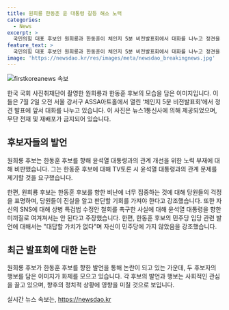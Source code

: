 ```yaml
---
title: 원희룡 한동훈 윤 대통령 갈등 해소 노력
categories:
  - News
excerpt: >
  국민의힘 대표 후보인 원희룡과 한동훈이 체인지 5분 비전발표회에서 대화를 나누고 정견을 밝혔다. 원 후보는 한 후보를 향한 비판에 대해 신뢰 없는 당정관계와 차별화된 부분에 대한 당원들의 걱정을 언급했고, 채상병 특검법 수정안 제안을 철회하라고 한 한 후보를 비난했다. 이에 대해 원 후보는 미끼질로 한 낚시질에 당 대표가 되겠단 사람이 앞장서선 안 된다고 맞불을 놨다.
feature_text: >
  국민의힘 대표 후보인 원희룡과 한동훈이 체인지 5분 비전발표회에서 대화를 나누고 정견을 밝혔다. 원 후보는 한 후보를 향한 비판에 대해 신뢰 없는 당정관계와 차별화된 부분에 대한 당원들의 걱정을 언급했고, 채상병 특검법 수정안 제안을 철회하라고 한 한 후보를 비난했다. 이에 대해 원 후보는 미끼질로 한 낚시질에 당 대표가 되겠단 사람이 앞장서선 안 된다고 맞불을 놨다.
image: 'https://newsdao.kr/res/images/meta/newsdao_breakingnews.jpg'
---
```


<p><img src="https://newsdao.kr/res/images/meta/newsdao_breakingnews.jpg" alt="firstkoreanews 속보" /></p>

<p>한국 국회 사진취재단이 촬영한 원희룡과 한동훈 후보의 모습을 담은 이미지입니다. 이들은 7월 2일 오전 서울 강서구 ASSA아트홀에서 열린 ‘체인지 5분 비전발표회’에서 정견 발표에 앞서 대화를 나누고 있습니다. 이 사진은 뉴스1통신사에 의해 제공되었으며, 무단 전재 및 재배포가 금지되어 있습니다.</p>

<h2 data-ke-size="size26">후보자들의 발언</h2>

<p data-ke-size="size16">원희룡 후보는 한동훈 후보를 향해 윤석열 대통령과의 관계 개선을 위한 노력 부재에 대해 비판했습니다. 그는 한동훈 후보에 대해 TV토론 시 윤석열 대통령과의 관계 문제를 제기할 것을 요구했습니다.</p>

<p data-ke-size="size16">한편, 원희룡 후보는 한동훈 후보를 향한 비난에 너무 집중하는 것에 대해 당원들의 걱정을 표명하며, 당원들이 진실을 알고 판단할 기회를 가져야 한다고 강조했습니다. 또한 자신의 SNS에 대해 상병 특검법 수정안 철회를 촉구한 사실에 대해 윤석열 대통령을 향한 미끼질로 여겨져서는 안 된다고 주장했습니다. 한편, 한동훈 후보의 민주당 입당 관련 발언에 대해서는 "대답할 가치가 없다"며 자신이 민주당에 가지 않았음을 강조했습니다.</p>

<h2 data-ke-size="size26">최근 발표회에 대한 논란</h2>

<p data-ke-size="size16">원희룡 후보가 한동훈 후보를 향한 발언을 통해 논란이 되고 있는 가운데, 두 후보자의 행보를 담은 이미지가 화제를 모으고 있습니다. 각 후보의 발언과 행보는 사회적인 관심을 끌고 있으며, 향후의 정치적 상황에 영향을 미칠 것으로 보입니다.</p>
실시간 뉴스 속보는, <a href="https://newsdao.kr" rel="dofollow">https://newsdao.kr</a>


